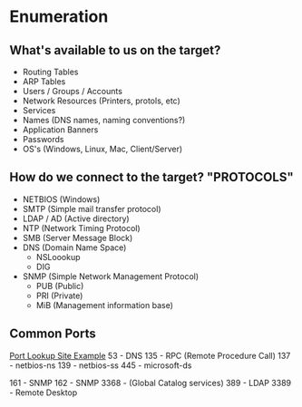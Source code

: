 # Enumeration

## What's available to us on the target?

- Routing Tables
- ARP Tables
- Users / Groups / Accounts
- Network Resources (Printers, protols, etc)
- Services
- Names (DNS names, naming conventions?)
- Application Banners
- Passwords
- OS's (Windows, Linux, Mac, Client/Server)

## How do we connect to the target? "PROTOCOLS"

- NETBIOS (Windows)
- SMTP (Simple mail transfer protocol)
- LDAP / AD (Active directory)
- NTP (Network Timing Protocol)
- SMB (Server Message Block)
- DNS (Domain Name Space)
  - NSLoookup
  - DIG
- SNMP (Simple Network Management Protocol)
  - PUB (Public)
  - PRI (Private)
  - MiB (Management information base)

## Common Ports

[Port Lookup Site Example](https://www.speedguide.net/port.php?port=445)
53 - DNS
135 - RPC (Remote Procedure Call)
137 - netbios-ns
139 - netbios-ss
445 - microsoft-ds

161 - SNMP
162 - SNMP
3368 - (Global Catalog services)
389 - LDAP
3389 - Remote Desktop

